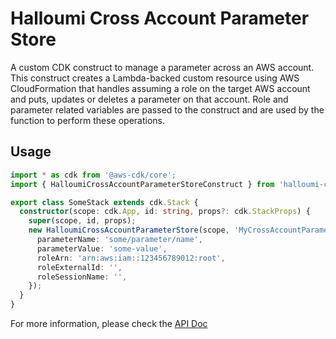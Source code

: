 # Halloumi Cross Account Parameter Store

A custom CDK construct to manage a parameter across an AWS account. This construct creates a Lambda-backed custom resource using AWS CloudFormation that handles assuming a role on the target AWS account and puts, updates or deletes a parameter on that account. Role and parameter related variables are passed to the construct and are used by the function to perform these operations.

## Usage

```typescript
import * as cdk from '@aws-cdk/core';
import { HalloumiCrossAccountParameterStoreConstruct } from 'halloumi-cross-account-parameter-store';

export class SomeStack extends cdk.Stack {
  constructor(scope: cdk.App, id: string, props?: cdk.StackProps) {
    super(scope, id, props);
    new HalloumiCrossAccountParameterStore(scope, 'MyCrossAccountParameter1', {
      parameterName: 'some/parameter/name',
      parameterValue: 'some-value',
      roleArn: 'arn:aws:iam::123456789012:root',
      roleExternalId: '',
      roleSessionName: '',
    });
  }
}
```

For more information, please check the [API Doc](API.md)
